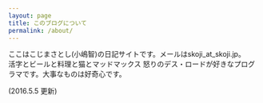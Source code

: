 ```yaml
---
layout: page
title: このブログについて
permalink: /about/
---
```

<p>ここはこじまさとし(小嶋智)の日記サイトです。メールはskoji_at_skoji.jp。<br />
活字とビールと料理と猫とマッドマックス 怒りのデス・ロードが好きなプログラマです。大事なものは好奇心です。<br />
<p>(2016.5.5 更新)</p>
